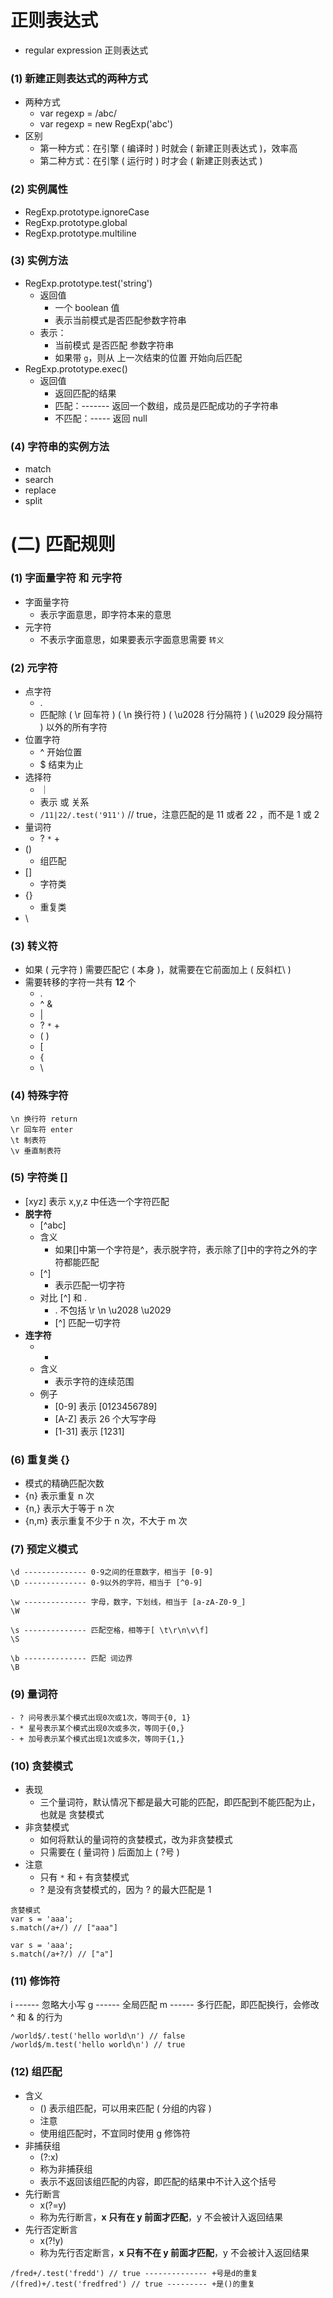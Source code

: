 # 正则表达式

- regular expression 正则表达式

### (1) 新建正则表达式的两种方式

- 两种方式
  - var regexp = /abc/
  - var regexp = new RegExp('abc')
- 区别
  - 第一种方式：在引擎 ( 编译时 ) 时就会 ( 新建正则表达式 )，效率高
  - 第二种方式：在引擎 ( 运行时 ) 时才会 ( 新建正则表达式 )

### (2) 实例属性

- RegExp.prototype.ignoreCase
- RegExp.prototype.global
- RegExp.prototype.multiline

### (3) 实例方法

- RegExp.prototype.test('string')
  - 返回值
    - 一个 boolean 值
    - 表示当前模式是否匹配参数字符串
  - 表示：
    - 当前模式 是否匹配 参数字符串
    - 如果带 `g`，则从 上一次结束的位置 开始向后匹配
- RegExp.prototype.exec()
  - 返回值
    - 返回匹配的结果
    - 匹配：------- 返回一个数组，成员是匹配成功的子字符串
    - 不匹配：----- 返回 null

### (4) 字符串的实例方法

- match
- search
- replace
- split

# (二) 匹配规则

### (1) 字面量字符 和 元字符

- 字面量字符
  - 表示字面意思，即字符本来的意思
- 元字符
  - 不表示字面意思，如果要表示字面意思需要 `转义`

### (2) 元字符

- 点字符
  - .
  - 匹配除 ( \r 回车符 ) ( \n 换行符 ) ( \u2028 行分隔符 ) ( \u2029 段分隔符 ) 以外的所有字符
- 位置字符
  - ^ 开始位置
  - $ 结束为止
- 选择符
  - ｜
  - 表示 或 关系
  - `/11|22/.test('911')` // true，注意匹配的是 11 或者 22 ，而不是 1 或 2
- 量词符
  - ? `*` +
- ()
  - 组匹配
- []
  - 字符类
- {}
  - 重复类
- \\

### (3) 转义符

- 如果 ( 元字符 ) 需要匹配它 ( 本身 )，就需要在它前面加上 ( 反斜杠\ )
- 需要转移的字符一共有 **12** 个
  - .
  - ^ &
  - |
  - ? `*` +
  - ( )
  - [
  - {
  - \\

### (4) 特殊字符

```
\n 换行符 return
\r 回车符 enter
\t 制表符
\v 垂直制表符
```

### (5) 字符类 []

- [xyz] 表示 x,y,z 中任选一个字符匹配
- **脱字符**
  - [^abc]
  - 含义
    - 如果[]中第一个字符是^，表示脱字符，表示除了[]中的字符之外的字符都能匹配
  - [^]
    - 表示匹配一切字符
  - 对比 [^] 和 .
    - . 不包括 \r \n \u2028 \u2029
    - [^] 匹配一切字符
- **连字符**
  - -
  - 含义
    - 表示字符的连续范围
  - 例子
    - [0-9] 表示 [0123456789]
    - [A-Z] 表示 26 个大写字母
    - [1-31] 表示 [1231]

### (6) 重复类 {}

- 模式的精确匹配次数
- {n} 表示重复 n 次
- {n,} 表示大于等于 n 次
- {n,m} 表示重复不少于 n 次，不大于 m 次

### (7) 预定义模式

```
\d -------------- 0-9之间的任意数字，相当于 [0-9]
\D -------------- 0-9以外的字符，相当于 [^0-9]

\w -------------- 字母，数字，下划线，相当于 [a-zA-Z0-9_]
\W

\s -------------- 匹配空格，相等于[ \t\r\n\v\f]
\S

\b -------------- 匹配 词边界
\B
```

### (9) 量词符

```
- ? 问号表示某个模式出现0次或1次，等同于{0, 1}
- * 星号表示某个模式出现0次或多次，等同于{0,}
- + 加号表示某个模式出现1次或多次，等同于{1,}
```

### (10) 贪婪模式

- 表现
  - 三个量词符，默认情况下都是最大可能的匹配，即匹配到不能匹配为止，也就是 贪婪模式
- 非贪婪模式
  - 如何将默认的量词符的贪婪模式，改为非贪婪模式
  - 只需要在 ( 量词符 ) 后面加上 ( ?号 )
- 注意
  - 只有 `*` 和 `+` 有贪婪模式
  - ? 是没有贪婪模式的，因为 ? 的最大匹配是 1

```
贪婪模式
var s = 'aaa';
s.match(/a+/) // ["aaa"]
```

```
var s = 'aaa';
s.match(/a+?/) // ["a"]
```

### (11) 修饰符

i ------ 忽略大小写
g ------ 全局匹配
m ------ 多行匹配，即匹配换行，会修改 ^ 和 & 的行为

```
/world$/.test('hello world\n') // false
/world$/m.test('hello world\n') // true
```

### (12) 组匹配

- 含义
  - () 表示组匹配，可以用来匹配 ( 分组的内容 )
  - 注意
  - 使用组匹配时，不宜同时使用 g 修饰符
- 非捕获组
  - (?:x)
  - 称为非捕获组
  - 表示不返回该组匹配的内容，即匹配的结果中不计入这个括号
- 先行断言
  - x(?=y)
  - 称为先行断言，**x 只有在 y 前面才匹配**，y 不会被计入返回结果
- 先行否定断言
  - x(?!y)
  - 称为先行否定断言，**x 只有不在 y 前面才匹配**，y 不会被计入返回结果

```
/fred+/.test('fredd') // true -------------- +号是d的重复
/(fred)+/.test('fredfred') // true --------- +是()的重复
```
